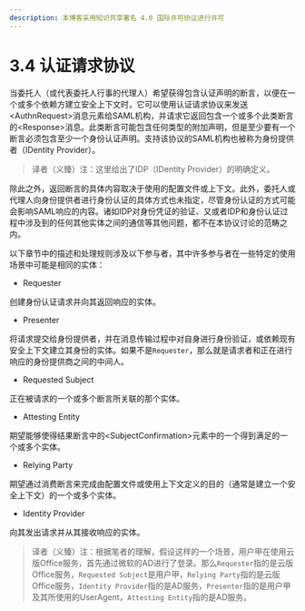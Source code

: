 ```yaml
---
description: 本博客采用知识共享署名 4.0 国际许可协议进行许可
---
```


# 3.4 认证请求协议

当委托人（或代表委托人行事的代理人）希望获得包含认证声明的断言，以便在一个或多个依赖方建立安全上下文时，它可以使用认证请求协议来发送\<AuthnRequest\>消息元素给SAML机构，并请求它返回包含一个或多个此类断言的\<Response\>消息。此类断言可能包含任何类型的附加声明，但是至少要有一个断言必须包含至少一个身份认证声明。支持该协议的SAML机构也被称为身份提供者（IDentity Provider）。

> 译者（义臻）注：这里给出了IDP（IDentity Provider）的明确定义。

除此之外，返回断言的具体内容取决于使用的配置文件或上下文。此外，委托人或代理人向身份提供者进行身份认证的具体方式也未指定，尽管身份认证的方式可能会影响SAML响应的内容。诸如IDP对身份凭证的验证、又或者IDP和身份认证过程中涉及到的任何其他实体之间的通信等其他问题，都不在本协议讨论的范畴之内。

以下章节中的描述和处理规则涉及以下参与者，其中许多参与者在一些特定的使用场景中可能是相同的实体：

+ Requester

创建身份认证请求并向其返回响应的实体。

+ Presenter

将请求提交给身份提供者，并在消息传输过程中对自身进行身份验证，或依赖现有安全上下文建立其身份的实体。如果不是```Requester```，那么就是请求者和正在进行响应的身份提供商之间的中间人。

+ Requested Subject

正在被请求的一个或多个断言所关联的那个实体。

+ Attesting Entity

期望能够使得结果断言中的\<SubjectConfirmation\>元素中的一个得到满足的一个或多个实体。

+ Relying Party

期望通过消费断言来完成由配置文件或使用上下文定义的目的（通常是建立一个安全上下文）的一个或多个实体。

+ Identity Provider

向其发出请求并从其接收响应的实体。

> 译者（义臻）注：根据笔者的理解，假设这样的一个场景，用户甲在使用云版Office服务，首先通过微软的AD进行了登录。那么```Requester```指的是云版Office服务，```Requested Subject```是用户甲，```Relying Party```指的是云版Office服务，```Identity Provider```指的是AD服务，```Presenter```指的是用户甲及其所使用的UserAgent，```Attesting Entity```指的是AD服务。

